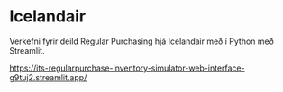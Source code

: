 # Icelandair

Verkefni fyrir deild Regular Purchasing hjá Icelandair með í Python með Streamlit.


https://its-regularpurchase-inventory-simulator-web-interface-g9tuj2.streamlit.app/

